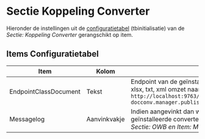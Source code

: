# Sectie Koppeling Converter

Hieronder de instellingen uit de [configuratietabel](/docs/instellen_inrichten/configuratie.md) (tbinitialisatie) van de _Sectie: Koppeling Converter_ gerangschikt op item.

## Items Configuratietabel

| Item                  | Kolom        | Omschrijving                                                                                                                                                                                                                                                                 |
| --------------------- | ------------ | ---------------------------------------------------------------------------------------------------------------------------------------------------------------------------------------------------------------------------------------------------------------------------- |
| EndpointClassDocument | Tekst        | Endpoint van de geïnstalleerde converter die bestanden van het type doc, docx, xls, xlsx, txt, xml omzet naar pdf. Bijvoorbeeld: `http://localhost:9763/services/nl.rem.docconv.manager.published.Documents.nl.rem. docconv.manager.published.DocumentsHttpsSoap11Endpoint/` |
| Messagelog            | Aanvinkvakje | Indien aangevinkt dan wordt de log van het omzetten van een bestand naar pdf door de geïnstalleerde converter opgenomen in de beheertabel tbmessagelog mits de instelling _Sectie: OWB en Item: MessageLog_ ook aangevinkt is                                                |
